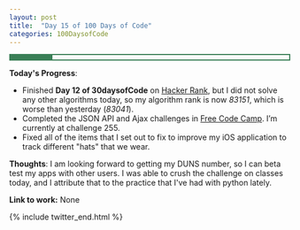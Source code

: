 ```yaml
---
layout: post
title:  "Day 15 of 100 Days of Code"
categories: 100DaysofCode
---
```


<div style = "width: 100%; height: 8px; border: 2px; border-style: solid; border-color: #3a7f57;">
  <div style = "width: 15%; height: 8px; background-color: #3a7f57;">
  </div>
</div>

**Today's Progress**:
+ Finished **Day 12 of 30daysofCode** on [Hacker Rank](http://www.hackerrank.com), but I did not solve any other algorithms today, so my algorithm rank is now *83151*, which is worse than yesterday (*83041*).
+ Completed the JSON API and Ajax challenges in [Free Code Camp]( https://www.freecodecamp.org). I’m currently at challenge 255.  
+ Fixed all of the items that I set out to fix to improve my iOS application to track different "hats" that we wear. 

**Thoughts**: I am looking forward to getting my DUNS number, so I can beta test my apps with other users. I was able to crush the challenge on classes today, and I attribute that to the practice that I've had with python lately. 

**Link to work:** None


{% include twitter_end.html %}